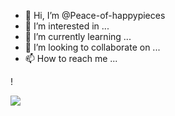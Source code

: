 - 👋 Hi, I’m @Peace-of-happypieces
- 👀 I’m interested in ...
- 🌱 I’m currently learning ...
- 💞️ I’m looking to collaborate on ...
- 📫 How to reach me ...

<!---
Peace-of-happypieces/Peace-of-happypieces is a ✨ special ✨ repository because its `README.md` (this file) appears on your GitHub profile.
You can click the Preview link to take a look at your changes.
--->

!<doctype html>
<html>
<head>
</head>
<body>
<img src="![image](https://github.com/Peace-of-happypieces/Peace-of-happypieces/assets/141865256/7dee2b21-36ae-403d-b51c-4d6e7347eb02).jpg alt="A funny dog"/>
</body>
</html>
